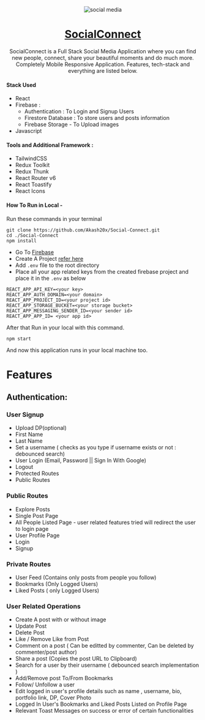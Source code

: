 
<div align="center">
    <img src="https://res.cloudinary.com/dkuyidsql/image/upload/v1670214962/social%20media/sm-logo_ukggxg_fbhkij.png" alt="social media">


   # [SocialConnect](https://social-connects.netlify.app/)
SocialConnect is a Full Stack Social Media Application where you can find new people, connect, share your beautiful moments and do much more. Completely Mobile Responsive Application. Features, tech-stack and everything are listed below.
  
  
</div>

#### Stack Used

- React
- Firebase : 
  - Authentication : To Login and Signup Users
  - Firestore Database : To store users and posts information
  -  Firebase Storage - To Upload images
- Javascript

#### Tools and Additional Framework :
- TailwindCSS
- Redux Toolkit 
- Redux Thunk
- React Router v6
- React Toastify
- React Icons

#### How To Run in Local - 
Run these commands in your terminal
 ```
 git clone https://github.com/Akash20x/Social-Connect.git
 cd ./Social-Connect
 npm install
```

- Go To [Firebase](https://firebase.google.com/)
- Create A Project [refer here](https://www.youtube.com/watch?v=2yNyiW_41H8)
- Add `.env` file to the root directory
- Place all your app related keys from the created firebase project and place it in the `.env` as below 

```
REACT_APP_API_KEY=<your key>
REACT_APP_AUTH_DOMAIN=<your domain>
REACT_APP_PROJECT_ID=<your project id>
REACT_APP_STORAGE_BUCKET=<your storage bucket>
REACT_APP_MESSAGING_SENDER_ID=<your sender id>
REACT_APP_APP_ID= <your app id>
```
After that Run in your local with this command. 

`npm start`

And now this application runs in your local machine too. 

# Features

## Authentication: 

### User Signup 

- Upload DP(optional)
- First Name 
- Last Name 
- Set a username ( checks as you type if username exists or not : debounced search)
- User Login (Email, Password || Sign In With Google)
- Logout
- Protected Routes
- Public Routes

### Public Routes

- Explore Posts
- Single Post Page
- All People Listed Page - user related features tried will redirect the user to login page
- User Profile Page
- Login
- Signup

### Private Routes
- User Feed (Contains only posts from people you follow)
- Bookmarks (Only Logged Users)
- Liked Posts ( only Logged Users)

### User Related Operations
- Create A post with or without image
- Update Post
- Delete Post
- Like / Remove Like from Post
- Comment on a post ( Can be editted by commenter, Can be deleted by commenter/post author)
- Share a post (Copies the post URL to Clipboard)
- Search for a user by their username ( debounced search implementation )
- Add/Remove post To/From Bookmarks
- Follow/ Unfollow a user
- Edit logged in user's profile details such as name , username, bio, portfolio link, DP, Cover Photo
- Logged In User's Bookmarks and Liked Posts Listed on Profile Page
- Relevant Toast Messages on success or error of certain functionalities





